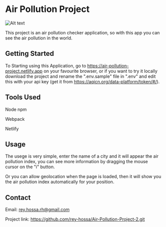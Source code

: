 # Air Pollution Project

![Alt text](dist/images/image.JPG "image")

This project is an air pollution checker application, so with this app you can see the air pollution in the world.

## Getting Started

To Starting using this Application, go to https://air-pollution-project.netlify.app on your favourite browser, or if you want to try it locally download the project and rename the ".env.sample" file in ".env" and edit this with your api key (get it from https://aqicn.org/data-platform/token/#/).

## Tools Used

Node npm

Webpack

Netlify


## Usage

The usege is very simple, enter the name of a city and it will appear the air pollution index, you can see more information by dragging the mouse cursor on the "i" button.

Or you can allow geolocation when the page is loaded, then it will show you the air pollution index automatically for your position.

## Contact
Email: rey.hossa.rh@gmail.com

Project link: https://github.com/rey-hossa/Air-Pollution-Project-2.git
